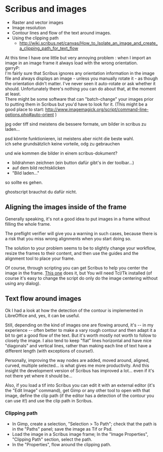 # Scribus and images

- Raster and vector images
- Image resolution
- Contour lines and flow of the text around images.
- Using the clipping path
  - <http://wiki.scribus.net/canvas/How_to_Isolate_an_image_and_create_a_clipping_path_for_text_flow>


At this time I have one little but very annoying problem : when I import an image in an image frame it always load with the wrong orientation.  
garryP:  
I'm fairly sure that Scribus ignores any orientation information in the image file and always displays an image - unless you manually rotate it - as though the orientation didn't matter. I've never seen it auto-rotate or ask whether it should. Unfortunately there's nothing you can do about that, at the moment at least.  
There might be some software that can "batch-change" your images prior to putting them in Scribus but you'd have to look for it. (This might be a good place to start: http://www.imagemagick.org/script/command-line-options.php#auto-orient )

jpg oder tiff sind meistens die bessere formate, um bilder in scribus zu laden...

psd könnte funktionieren, ist meistens aber nicht die beste wahl.  
ich sehe grundsätzlich keine vorteile, odg zu gebrauchen

und wie kommen die bilder in einem scribus-dokument?

- bildrahmen zeichnen (ein button dafür gibt's in der toolbar...)
- auf dem bild rechtsklicken
- "Bild laden..."

so sollte es gehen.

ghostscript brauchst du dafür nicht.

## Aligning the images inside of the frame

Generally speaking, it's not a good idea to put images in a frame without filling the whole frame.

The preflight verifier will give you a warning in such cases, because there is a risk that you miss wrong alignments when you start doing so.

The solution to your problem seems to be to slightly change your workflow, resize the frames to their content, and then use the guides and the alignment tool to place your frame.

Of course, through scripting you can get Scribus to help you center the image in the frame. [This one](https://wiki.scribus.net/canvas/Align_an_Image_in_its_Frame) does it, but You will need Tcl/Tk installed (of course it's easy to change the script do only do the image centering without using any dialog).

## Text flow around images

Ok I had a look at how the detection of the contour is implemented in LibreOffice and, yes, it can be useful.

Still, depending on the kind of images one are flowing around, it's -- in my experience -- often better to make a vary rough contour and then adapt it a bit to get a good flow of the text.
But it's worth mostly not worth to follow to closely the image. 
I also tend to keep "flat" lines horizontal and have nice "diagonals" and vertical lines, rather than making each line of text have a different length (with exceptions of course!).

Personally, improving the way nodes are added, moved around, aligned, curved, multiple selected... is what gives me more productivity.
And this insight the development version of Scribus has improved a lot... even if it's not there yet where it should be...

Also, if you load a tif into Scribus you can edit it with an external editor (it's the "Edit Image" command), get Gimp or any other tool to open with that image, define the clip path (if the editor has a detection of the contour you can use it!) and use the clip path in Scribus.

### Clipping path

- In Gimp, create a selection, "Selection > To Path"; check that the path is in the "Paths" panel; save the image as Tif or Psd.
- Load the image in a Scribus image frame; In the "Image Properties", "Clipping Path" section, select the path.
- In the "Properties", flow around the clipping path.


